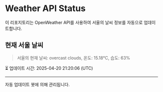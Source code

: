 
# Weather API Status

이 리포지토리는 OpenWeather API를 사용하여 서울의 날씨 정보를 자동으로 업데이트합니다.

## 현재 서울 날씨
> 서울의 현재 날씨: overcast clouds, 온도: 15.18°C, 습도: 63%

⏳ 업데이트 시간: 2025-04-20 21:20:06 (UTC)

---
자동 업데이트 봇에 의해 관리됩니다.
